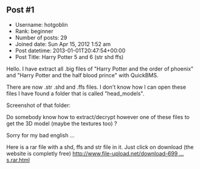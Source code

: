 ## Post #1
- Username: hotgoblin
- Rank: beginner
- Number of posts: 29
- Joined date: Sun Apr 15, 2012 1:52 am
- Post datetime: 2013-01-01T20:47:54+00:00
- Post Title: Harry Potter 5 and 6 (str shd ffs)

Hello.
I have extract all .big files of "Harry Potter and the order of phoenix" and "Harry Potter and the half blood prince" with QuickBMS.

There are now .str .shd and .ffs files. I don't know how I can open these files 
I have found a folder that is called "head_models".

Screenshot of that folder:


Do somebody know how to extract/decrypt however one of these files to get the 3D model (maybe the textures too) ?

Sorry for my bad english ...


Here is a rar file with a shd, ffs and str file in it.
Just click on download (the website is completly free)
[http://www.file-upload.net/download-699 ... s.rar.html](http://www.file-upload.net/download-6997935/head_models.rar.html)
